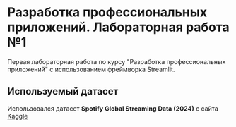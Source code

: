 # Разработка профессиональных приложений. Лабораторная работа №1
Первая лабораторная работа по курсу "Разработка профессиональных приложений" с использованием фреймворка Streamlit.

## Используемый датасет
Использовался датасет **Spotify Global Streaming Data (2024)** с сайта [Kaggle](https://www.kaggle.com/datasets/atharvasoundankar/spotify-global-streaming-data-2024)